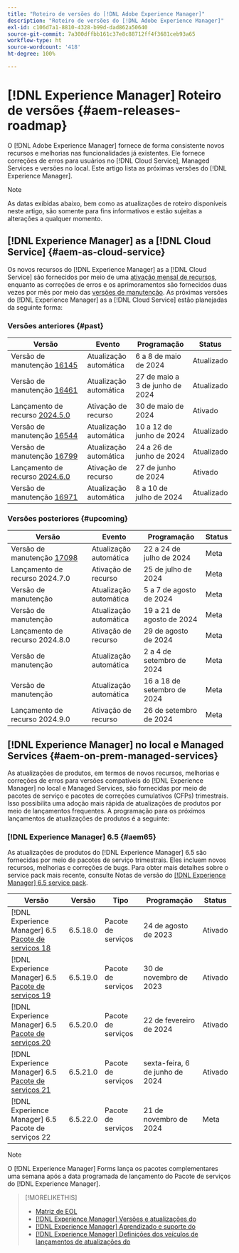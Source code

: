```yaml
---
title: "Roteiro de versões do [!DNL Adobe Experience Manager]"
description: "Roteiro de versões do [!DNL Adobe Experience Manager]"
exl-id: c106d7a1-8810-4328-b99d-dad862a50640
source-git-commit: 7a300dffbb161c37e8c88712ff4f3681ceb93a65
workflow-type: ht
source-wordcount: '418'
ht-degree: 100%

---
```



# [!DNL Experience Manager] Roteiro de versões {#aem-releases-roadmap}

O [!DNL Adobe Experience Manager] fornece de forma consistente novos recursos e melhorias nas funcionalidades já existentes. Ele fornece correções de erros para usuários no [!DNL Cloud Service], Managed Services e versões no local. Este artigo lista as próximas versões do [!DNL Experience Manager].

>[!NOTE]
>
>As datas exibidas abaixo, bem como as atualizações de roteiro disponíveis neste artigo, são somente para fins informativos e estão sujeitas a alterações a qualquer momento.

## [!DNL Experience Manager] as a [!DNL Cloud Service] {#aem-as-cloud-service}

Os novos recursos do [!DNL Experience Manager] as a [!DNL Cloud Service] são fornecidos por meio de uma [ativação mensal de recursos](https://experienceleague.adobe.com/pt-br/docs/experience-manager-cloud-service/content/release-notes/release-notes/release-notes-current), enquanto as correções de erros e os aprimoramentos são fornecidos duas vezes por mês por meio das [versões de manutenção](https://experienceleague.adobe.com/pt-br/docs/experience-manager-cloud-service/content/release-notes/maintenance/latest).
As próximas versões do [!DNL Experience Manager] as a [!DNL Cloud Service] estão planejadas da seguinte forma:

### Versões anteriores {#past}

| Versão | Evento | Programação | Status |
|---|---|---|---|
| Versão de manutenção [16145](https://experienceleague.adobe.com/pt-br/docs/experience-manager-cloud-service/content/release-notes/maintenance/2024/2024-5-0#release-16145) | Atualização automática | 6 a 8 de maio de 2024 | Atualizado |
| Versão de manutenção [16461](https://experienceleague.adobe.com/pt-br/docs/experience-manager-cloud-service/content/release-notes/maintenance/2024/2024-5-0#release-16461) | Atualização automática | 27 de maio a 3 de junho de 2024 | Atualizado |
| Lançamento de recurso [2024.5.0](https://experienceleague.adobe.com/pt-br/docs/experience-manager-cloud-service/content/release-notes/release-notes/2024/release-notes-2024-5-0) | Ativação de recurso | 30 de maio de 2024 | Ativado |
| Versão de manutenção [16544](https://experienceleague.adobe.com/pt-br/docs/experience-manager-cloud-service/content/release-notes/maintenance/2024/2024-6-0#release-16544) | Atualização automática | 10 a 12 de junho de 2024 | Atualizado |
| Versão de manutenção [16799](https://experienceleague.adobe.com/pt-br/docs/experience-manager-cloud-service/content/release-notes/maintenance/2024/2024-6-0#release-16799) | Atualização automática | 24 a 26 de junho de 2024 | Atualizado |
| Lançamento de recurso [2024.6.0](https://experienceleague.adobe.com/pt-br/docs/experience-manager-cloud-service/content/release-notes/release-notes/release-notes-current) | Ativação de recurso | 27 de junho de 2024 | Ativado |
| Versão de manutenção [16971](https://experienceleague.adobe.com/pt-br/docs/experience-manager-cloud-service/content/release-notes/maintenance/2024/2024-7-0#release-16971) | Atualização automática | 8 a 10 de julho de 2024 | Atualizado |

### Versões posteriores {#upcoming}

| Versão | Evento | Programação | Status |
|---|---|---|---|
| Versão de manutenção [17098](https://experienceleague.adobe.com/pt-br/docs/experience-manager-cloud-service/content/release-notes/maintenance/latest) | Atualização automática | 22 a 24 de julho de 2024 | Meta |
| Lançamento de recurso 2024.7.0 | Ativação de recurso | 25 de julho de 2024 | Meta |
| Versão de manutenção | Atualização automática | 5 a 7 de agosto de 2024 | Meta |
| Versão de manutenção | Atualização automática | 19 a 21 de agosto de 2024 | Meta |
| Lançamento de recurso 2024.8.0 | Ativação de recurso | 29 de agosto de 2024 | Meta |
| Versão de manutenção | Atualização automática | 2 a 4 de setembro de 2024 | Meta |
| Versão de manutenção | Atualização automática | 16 a 18 de setembro de 2024 | Meta |
| Lançamento de recurso 2024.9.0 | Ativação de recurso | 26 de setembro de 2024 | Meta |

## [!DNL Experience Manager] no local e Managed Services {#aem-on-prem-managed-services}

As atualizações de produtos, em termos de novos recursos, melhorias e correções de erros para versões compatíveis do [!DNL Experience Manager] no local e Managed Services, são fornecidas por meio de pacotes de serviço e pacotes de correções cumulativos (CFPs) trimestrais. Isso possibilita uma adoção mais rápida de atualizações de produtos por meio de lançamentos frequentes. A programação para os próximos lançamentos de atualizações de produtos é a seguinte:

### [!DNL Experience Manager] 6.5 {#aem65}

As atualizações de produtos do [!DNL Experience Manager] 6.5 são fornecidas por meio de pacotes de serviço trimestrais. Eles incluem novos recursos, melhorias e correções de bugs. Para obter mais detalhes sobre o service pack mais recente, consulte Notas de versão do [[!DNL Experience Manager] 6.5 service pack](https://experienceleague.adobe.com/pt-br/docs/experience-manager-65/content/release-notes/release-notes).

| Versão | Versão | Tipo | Programação | Status |
|---|---|---|---|---|
| [!DNL Experience Manager] 6.5 [Pacote de serviços 18](https://experienceleague.adobe.com/pt-br/docs/experience-manager-65/content/release-notes/service-pack/6-5-18) | 6.5.18.0 | Pacote de serviços | 24 de agosto de 2023 | Ativado |
| [!DNL Experience Manager] 6.5 [Pacote de serviços 19](https://experienceleague.adobe.com/pt-br/docs/experience-manager-65/content/release-notes/service-pack/6-5-19) | 6.5.19.0 | Pacote de serviços | 30 de novembro de 2023 | Ativado |
| [!DNL Experience Manager] 6.5 [Pacote de serviços 20](https://experienceleague.adobe.com/pt-br/docs/experience-manager-65/content/release-notes/service-pack/6-5-20) | 6.5.20.0 | Pacote de serviços | 22 de fevereiro de 2024 | Ativado |
| [!DNL Experience Manager] 6.5 [Pacote de serviços 21](https://experienceleague.adobe.com/pt-br/docs/experience-manager-65/content/release-notes/release-notes) | 6.5.21.0 | Pacote de serviços | sexta-feira, 6 de junho de 2024 | Ativado |
| [!DNL Experience Manager] 6.5 Pacote de serviços 22 | 6.5.22.0 | Pacote de serviços | 21 de novembro de 2024 | Meta |

>[!NOTE]
>
>O [!DNL Experience Manager] Forms lança os pacotes complementares uma semana após a data programada de lançamento do Pacote de serviços do [!DNL Experience Manager].

>[!MORELIKETHIS]
>
>* [Matriz de EOL](https://helpx.adobe.com/br/support/programs/eol-matrix.html)
>* [[!DNL Experience Manager] Versões e atualizações do](https://experienceleague.adobe.com/pt-br/docs/experience-manager-release-information/aem-release-updates/aem-releases-updates)
>* [[!DNL Experience Manager] Aprendizado e suporte do](https://experienceleague.adobe.com/pt-br/docs/experience-manager-cloud-service)
>* [[!DNL Experience Manager] Definições dos veículos de lançamentos de atualizações do](/help/using/update-release-vehicle-definitions.md)
